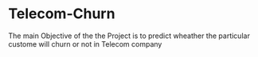 # Telecom-Churn
The main Objective of the the Project is to predict wheather the particular custome will churn or not in Telecom company
